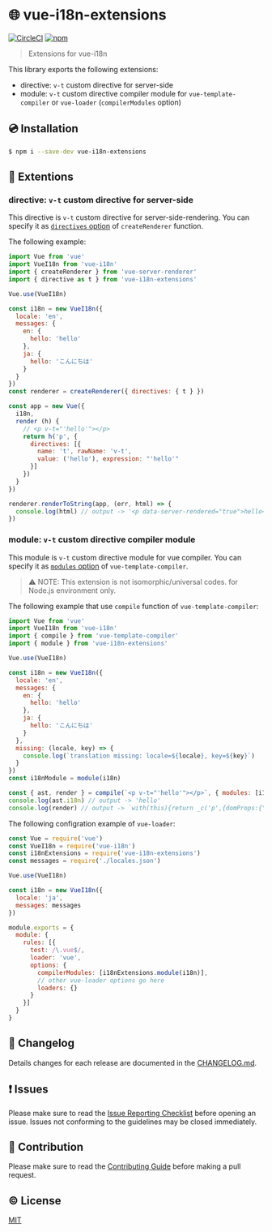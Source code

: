 # :globe_with_meridians: vue-i18n-extensions

[![CircleCI](https://circleci.com/gh/kazupon/vue-i18n-extensions/tree/dev.svg?style=svg)](https://circleci.com/gh/kazupon/vue-i18n-extensions/tree/dev)
[![npm](https://img.shields.io/npm/v/vue-i18n-extensions.svg)](https://www.npmjs.com/package/vue-i18n-extensions)

> Extensions for vue-i18n

This library exports the following extensions:

- directive: `v-t` custom directive for server-side
- module: `v-t` custom directive compiler module for `vue-template-compiler` or `vue-loader` (`compilerModules` option)

## :cd: Installation

```sh
$ npm i --save-dev vue-i18n-extensions
```

## :rocket: Extentions

### directive: `v-t` custom directive for server-side
This directive is `v-t` custom directive for server-side-rendering. You can specify it as [`directives` option](https://ssr.vuejs.org/en/api.html#directives) of `createRenderer` function.

The following example:

```javascript
import Vue from 'vue'
import VueI18n from 'vue-i18n'
import { createRenderer } from 'vue-server-renderer'
import { directive as t } from 'vue-i18n-extensions'

Vue.use(VueI18n)

const i18n = new VueI18n({
  locale: 'en',
  messages: {
    en: {
      hello: 'hello'
    },
    ja: {
      hello: 'こんにちは'
    }
  }
})
const renderer = createRenderer({ directives: { t } })

const app = new Vue({
  i18n,
  render (h) {
    // <p v-t="'hello'"></p>
    return h('p', {
      directives: [{
        name: 't', rawName: 'v-t',
        value: ('hello'), expression: "'hello'"
      }]
    })
  }
})

renderer.renderToString(app, (err, html) => {
  console.log(html) // output -> '<p data-server-rendered="true">hello</p>'
})
```

### module: `v-t` custom directive compiler module
This module is `v-t` custom directive module for vue compiler. You can specify it as [`modules` option](https://github.com/vuejs/vue/tree/dev/packages/vue-template-compiler#vue-template-compiler) of `vue-template-compiler`.

> :warning: NOTE: This extension is not isomorphic/universal codes. for Node.js environment only.

The following example that use `compile` function of `vue-template-compiler`:

```javascript
import Vue from 'vue'
import VueI18n from 'vue-i18n'
import { compile } from 'vue-template-compiler'
import { module } from 'vue-i18n-extensions'

Vue.use(VueI18n)

const i18n = new VueI18n({
  locale: 'en',
  messages: {
    en: {
      hello: 'hello'
    },
    ja: {
      hello: 'こんにちは'
    }
  },
  missing: (locale, key) => {
    console.log(`translation missing: locale=${locale}, key=${key}`)
  }
})
const i18nModule = module(i18n)

const { ast, render } = compile(`<p v-t="'hello'"></p>`, { modules: [i18nModule] })
console.log(ast.i18n) // output -> 'hello'
console.log(render) // output -> `with(this){return _c('p',{domProps:{"textContent":_s("hello")}})}`
```

The following configration example of `vue-loader`:

```javascript
const Vue = require('vue')
const VueI18n = require('vue-i18n')
const i18nExtensions = require('vue-i18n-extensions')
const messages = require('./locales.json')

Vue.use(VueI18n)

const i18n = new VueI18n({
  locale: 'ja',
  messages: messages
})

module.exports = {
  module: {
    rules: [{
      test: /\.vue$/,
      loader: 'vue',
      options: {
        compilerModules: [i18nExtensions.module(i18n)],
        // other vue-loader options go here
        loaders: {}
      }
    }]
  }
}
```

## :scroll: Changelog
Details changes for each release are documented in the [CHANGELOG.md](https://github.com/kazupon/vue-i18n-extensions/blob/dev/CHANGELOG.md).


## :exclamation: Issues
Please make sure to read the [Issue Reporting Checklist](https://github.com/kazupon/vue-i18n-extensions/blob/dev/CONTRIBUTING.md#issue-reporting-guidelines) before opening an issue. Issues not conforming to the guidelines may be closed immediately.


## :muscle: Contribution
Please make sure to read the [Contributing Guide](https://github.com/kazupon/vue-i18n-extensions/blob/dev/CONTRIBUTING.md) before making a pull request.

## :copyright: License

[MIT](http://opensource.org/licenses/MIT)
